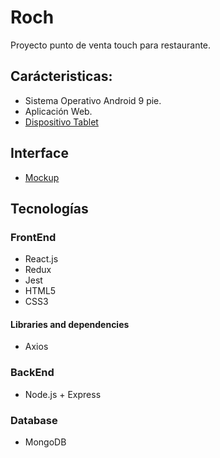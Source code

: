 # Roch
Proyecto punto de venta touch para restaurante.

## Carácteristicas:

- Sistema Operativo Android 9 pie.
- Aplicación Web.
- [Dispositivo Tablet](https://www.amazon.com.mx/Lenovo-Procesador-Quad-Core-Almacenamiento-ZA5G0060US/dp/B07Y2KBBTD/ref=pd_day0fbt_img_1/144-0896407-5133815?pd_rd_w=jkmfu&pf_rd_p=b503549b-10f1-492f-8b11-f63d2e163a6c&pf_rd_r=JSEJ1YYHAEWXG8FJXBQ7&pd_rd_r=e4edbe92-a385-4103-9876-9c3009de8c02&pd_rd_wg=AyAp5&pd_rd_i=B07Y2KBBTD&th=1)

## Interface
- [Mockup](https://app.moqups.com/PyAIEL5NpLP6ojEEzWsjwTCLZ8lxeN4F/view/page/ad64222d5)

## Tecnologías
### FrontEnd
- React.js
- Redux
- Jest
- HTML5
- CSS3
#### Libraries and dependencies
- Axios
### BackEnd
- Node.js + Express
### Database
- MongoDB
